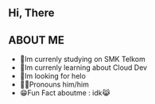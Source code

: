 ## Hi, There


## ABOUT ME
- 🏫Im currenly studying on SMK Telkom
- 🧐Im currenly learning about Cloud Dev
- 👋Im looking for helo
- 👨‍🦱Pronouns him/him
- 😁Fun Fact aboutme : idk😹

